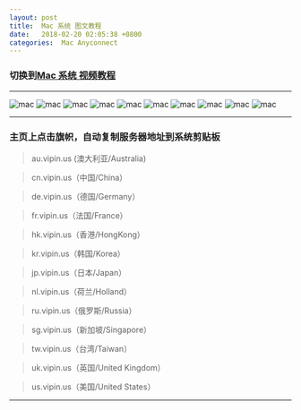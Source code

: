 ```yaml
---
layout: post
title:  Mac 系统 图文教程
date:   2018-02-20 02:05:38 +0800
categories:  Mac Anyconnect
---
```


### 切换到[Mac 系统 **视频教程**](/2018/02/mac/ "Mac")

****

![mac](/assets/images/mac/mac1.png "Mac")
![mac](/assets/images/mac/mac2.png "Mac")
![mac](/assets/images/mac/mac3.png "Mac")
![mac](/assets/images/mac/mac4.png "Mac")
![mac](/assets/images/mac/mac5.png "Mac")
![mac](/assets/images/mac/mac6.png "Mac")
![mac](/assets/images/mac/mac10.png "Mac")
![mac](/assets/images/mac/mac12.png "Mac")
![mac](/assets/images/mac/mac13.png "Mac")
![mac](/assets/images/mac/mac15.png "Mac")

****

### 主页上点击旗帜，自动复制服务器地址到系统剪贴板

>au.vipin.us (澳大利亚/Australia)

>cn.vipin.us（中国/China）

>de.vipin.us（德国/Germany）

>fr.vipin.us（法国/France）

>hk.vipin.us（香港/HongKong）

>kr.vipin.us（韩国/Korea）

>jp.vipin.us（日本/Japan）

>nl.vipin.us（荷兰/Holland）

>ru.vipin.us（俄罗斯/Russia）

>sg.vipin.us（新加坡/Singapore）

>tw.vipin.us（台湾/Taiwan）

>uk.vipin.us（英国/United Kingdom）

>us.vipin.us（美国/United States）

****
